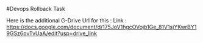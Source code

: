 #Devops Rollback Task

Here is the additional G-Drive Url for this :
Link : https://docs.google.com/document/d/175JoV1hgcOVojb1Ge_81V1sjYKwrBY19GSz6ovTvUaA/edit?usp=drive_link
